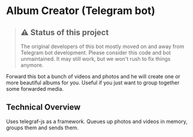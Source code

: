 # Album Creator (Telegram bot)

> ## ⚠️ Status of this project
>
> The original developers of this bot mostly moved on and away from Telegram bot development. Please consider this code and bot unmaintained. It may still work, but we won't rush to fix things anymore.

Forward this bot a bunch of videos and photos and he will create one or more beautiful albums for you. Useful if you just want to group together some forwarded media.

## Technical Overview

Uses telegraf-js as a framework. Queues up photos and videos in memory, groups them and sends them.
